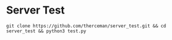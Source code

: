 # Server Test

```
git clone https://github.com/therceman/server_test.git && cd server_test && python3 test.py
```
